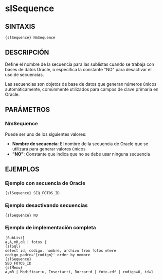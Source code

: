 # slSequence

## SINTAXIS

```
{slSequence} NmSequence
```

## DESCRIPCIÓN

Define el nombre de la secuencia para las sublistas cuando se trabaja con bases de datos Oracle, o especifica la constante "NO" para desactivar el uso de secuencias.

Las secuencias son objetos de base de datos que generan números únicos automáticamente, comúnmente utilizados para campos de clave primaria en Oracle.

## PARÁMETROS

### NmSequence
Puede ser uno de los siguientes valores:

- **Nombre de secuencia**: El nombre de la secuencia de Oracle que se utilizará para generar valores únicos
- **"NO"**: Constante que indica que no se debe usar ninguna secuencia

## EJEMPLOS

### Ejemplo con secuencia de Oracle

```
{slSequence} SEQ_FOTOS_ID
```

### Ejemplo desactivando secuencias

```
{slSequence} NO
```

### Ejemplo de implementación completa

```
[SubList]
a,A,mR,cR | fotos |
{slSql}
select id, codigo, nombre, archivo from fotos where codigo_padre='{codigo}' order by nombre
{slSequence}
SEQ_FOTOS_ID
{slMenu}
a,mR | Modificar:u, Insertar:i, Borrar:d | foto.edf | codigo=0, id=1
```